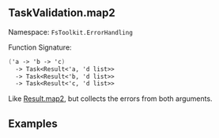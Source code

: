 ## TaskValidation.map2

Namespace: `FsToolkit.ErrorHandling`

Function Signature:

```fsharp
('a -> 'b -> 'c)
  -> Task<Result<'a, 'd list>>
  -> Task<Result<'b, 'd list>>
  -> Task<Result<'c, 'd list>>
```

Like [Result.map2](../result/map2.md), but collects the errors from both arguments.

## Examples
